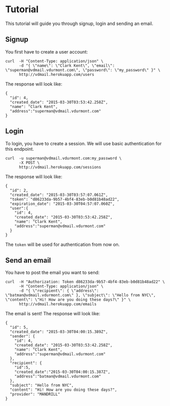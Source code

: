 # Tutorial

This tutorial will guide you through signup, login and sending an email.

## Signup

You first have to create a user account:

```
curl  -H "Content-Type: application/json" \
      -d "{ \"name\": \"Clark Kent\", \"email\": \"superman@vdmail.vdurmont.com\", \"password\": \"my_password\" }" \
      http://vdmail.herokuapp.com/users
```

The response will look like:

```
{
  "id": 4,
  "created_date": "2015-03-30T03:53:42.258Z",
  "name": "Clark Kent",
  "address":"superman@vdmail.vdurmont.com"
}
```

## Login

To login, you have to create a session. We will use basic authentication for this endpoint.

```
curl  -u superman@vdmail.vdurmont.com:my_password \
      -X POST \
      http://vdmail.herokuapp.com/sessions
```

The response will look like:

```
{
  "id": 2,
  "created_date": "2015-03-30T03:57:07.061Z",
  "token": "d86233da-9b57-4bf4-83eb-b0d81b48ad22",
  "expiration_date": "2015-03-30T04:57:07.060Z",
  "user":{
    "id": 4,
    "created_date": "2015-03-30T03:53:42.258Z",
    "name": "Clark Kent",
    "address":"superman@vdmail.vdurmont.com"
  }
}
```

The `token` will be used for authentication from now on.

## Send an email

You have to post the email you want to send:

```
curl  -H "Authorization: Token d86233da-9b57-4bf4-83eb-b0d81b48ad22" \
      -H "Content-Type: application/json" \
      -d "{ \"recipient\": { \"address\": \"batman@vdmail.vdurmont.com\" }, \"subject\": \"Hello from NYC\", \"content\": \"Hi! How are you doing these days?\" }" \
      http://vdmail.herokuapp.com/emails
```

The email is sent! The response will look like:

```
{
  "id": 5,
  "created_date": "2015-03-30T04:00:15.389Z",
  "sender": {
    "id": 4,
    "created_date": "2015-03-30T03:53:42.258Z",
    "name": "Clark Kent",
    "address":"superman@vdmail.vdurmont.com"
  },
  "recipient": {
    "id":5,
    "created_date":"2015-03-30T04:00:15.387Z",
    "address":"batman@vdmail.vdurmont.com"
  },
  "subject": "Hello from NYC",
  "content": "Hi! How are you doing these days?",
  "provider": "MANDRILL"
}
```
